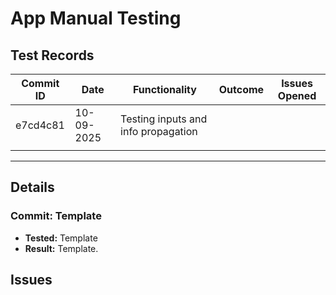 # App Manual Testing

## Test Records
| Commit ID | Date          |Functionality                               | Outcome  | Issues Opened  | 
| ------    | ------        | ------------------------------------------ |------    | ------        |
|e7cd4c81   | 10-09-2025    | Testing inputs and info propagation        |          |               |
|           |               |                                            |          |               |

---

## Details
### Commit: Template
- **Tested:** Template
- **Result:** Template.

## Issues